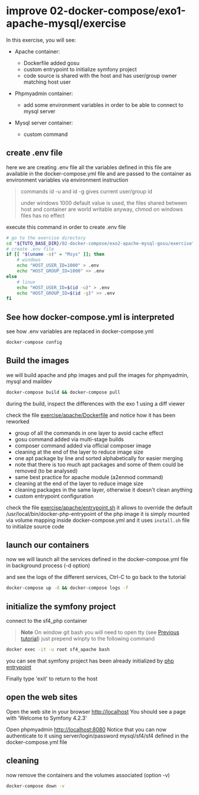 # improve 02-docker-compose/exo1-apache-mysql/exercise
  
In this exercise, you will see:
* Apache container:
  * Dockerfile added gosu
  * custom entrypoint to initialize symfony project
  * code source is shared with the host and has user/group owner matching host user  

* Phpmyadmin container:
  * add some environment variables in order to be able to connect to mysql server

* Mysql server container:
  * custom command

## create .env file
here we are creating .env file
all the variables defined in this file are available in the docker-compose.yml file
and are passed to the container as environment variables via environment instruction

> commands id -u and id -g gives current user/group id
> 
> under windows 1000 default value is used, the files shared between host and container
> are world writable anyway, chmod on windows files has no effect

execute this command in order to create .env file
```bash
# go to the exercise directory
cd "${TUTO_BASE_DIR}/02-docker-compose/exo2-apache-mysql-gosu/exercise"
# create .env file
if [[ "$(uname -o)" = "Msys" ]]; then
    # windows
    echo "HOST_USER_ID=1000" > .env
    echo "HOST_GROUP_ID=1000" >> .env
else
    # linux
    echo "HOST_USER_ID=$(id -u)" > .env
    echo "HOST_GROUP_ID=$(id -g)" >> .env
fi
```

## See how docker-compose.yml is interpreted
see how .env variables are replaced in docker-compose.yml
```bash
docker-compose config
```

## Build the images
we will build apache and php images
and pull the images for phpmyadmin, mysql and maildev

```bash
docker-compose build && docker-compose pull
```

during the build, inspect the differences with the exo 1 using a diff viewer

check the file [exercise/apache/Dockerfile](exercise/apache/Dockerfile)
and notice how it has been reworked
 * group of all the commands in one layer to avoid cache effect
 * gosu command added via multi-stage builds
 * composer command added via official composer image
 * cleaning at the end of the layer to reduce image size
 * one apt package by line and sorted alphabetically for easier merging
 * note that there is too much apt packages and some of them could be removed (to be analysed)
 * same best practice for apache module (a2enmod command)
 * cleaning at the end of the layer to reduce image size
 * cleaning packages in the same layer, otherwise it doesn't clean anything
 * custom entrypoint configuration

check the file [exercise/apache/entrypoint.sh](exercise/php/entrypoint.sh)
it allows to override the default /usr/local/bin/docker-php-entrypoint of the php image
it is simply mounted via volume mapping inside docker-compose.yml
and it uses `install.sh` file to initialize source code

## launch our containers
now we will launch all the services defined in the docker-compose.yml file in background process (-d option)

and see the logs of the different services, Ctrl-C to go back to the tutorial

```bash 
docker-compose up -d && docker-compose logs -f
```

## initialize the symfony project
connect to the sf4_php container
> **Note**
> On window git bash you will need to open tty (see [Previous tutorial](../../01-docker/Readme.md))
> just prepend winpty to the following command

```bash
docker exec -it -u root sf4_apache bash
```

you can see that symfony project has been already initialized by [php entrypoint](exercise/apache/entrypoint.sh)

Finally type 'exit' to return to the host

## open the web sites
Open the web site in your browser [http://localhost](http://localhost)
You should see a page with 'Welcome to Symfony 4.2.3'

Open phpmyadmin [http://localhost:8080](http://localhost:8080)
Notice that you can now authenticate to it using server/login/password mysql/sf4/sf4
defined in the docker-compose.yml file

## cleaning
now remove the containers and the volumes associated (option -v)
```bash
docker-compose down -v
```